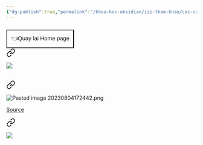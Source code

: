 ```yaml
---
{"dg-publish":true,"permalink":"/khoa-hoc-obsidian/iii-tham-khao/cac-cau-hoi-cua-moi-nguoi-hay-hoi-khi-moi-bat-dau-voi-obsidian/","dgPassFrontmatter":true,"noteIcon":"1","created":"","updated":""}
---
```


<div style="display: flex; justify-content: left; cursor: pointer;"> <a href="https://khoahocobsidian.com/" target="_blank"> <button style=" font-size: 15px; padding: 10px; height: fit-content; margin-top: 10px; background: var(--text-accent); font-weight: 10; color: var(--text-on-accent); "> 👈Quay lại Home page </button> </a> </div>



<div class="transclusion internal-embed is-loaded"><a class="markdown-embed-link" href="/khoa-hoc-obsidian/iii-tham-khao/keo-dai-do-rong-khung-nhin/" aria-label="Open link"><svg xmlns="http://www.w3.org/2000/svg" width="24" height="24" viewBox="0 0 24 24" fill="none" stroke="currentColor" stroke-width="2" stroke-linecap="round" stroke-linejoin="round" class="svg-icon lucide-link"><path d="M10 13a5 5 0 0 0 7.54.54l3-3a5 5 0 0 0-7.07-7.07l-1.72 1.71"></path><path d="M14 11a5 5 0 0 0-7.54-.54l-3 3a5 5 0 0 0 7.07 7.07l1.71-1.71"></path></svg></a><div class="markdown-embed">




![](https://i.imgur.com/G7mnOWx.png)

</div></div>

<br>


<div class="transclusion internal-embed is-loaded"><a class="markdown-embed-link" href="/khoa-hoc-obsidian/iii-tham-khao/thay-font-text-o-dau-nhi/" aria-label="Open link"><svg xmlns="http://www.w3.org/2000/svg" width="24" height="24" viewBox="0 0 24 24" fill="none" stroke="currentColor" stroke-width="2" stroke-linecap="round" stroke-linejoin="round" class="svg-icon lucide-link"><path d="M10 13a5 5 0 0 0 7.54.54l3-3a5 5 0 0 0-7.07-7.07l-1.72 1.71"></path><path d="M14 11a5 5 0 0 0-7.54-.54l-3 3a5 5 0 0 0 7.07 7.07l1.71-1.71"></path></svg></a><div class="markdown-embed">




![Pasted image 20230804172442.png](/img/user/Pasted%20image%2020230804172442.png)

[Source](https://www.facebook.com/groups/594306492570157/posts/665366112130861/)

</div></div>




<div class="transclusion internal-embed is-loaded"><a class="markdown-embed-link" href="/khoa-hoc-obsidian/iii-tham-khao/luu-tru-tren-obsidian-khac-gi-voi-notion/" aria-label="Open link"><svg xmlns="http://www.w3.org/2000/svg" width="24" height="24" viewBox="0 0 24 24" fill="none" stroke="currentColor" stroke-width="2" stroke-linecap="round" stroke-linejoin="round" class="svg-icon lucide-link"><path d="M10 13a5 5 0 0 0 7.54.54l3-3a5 5 0 0 0-7.07-7.07l-1.72 1.71"></path><path d="M14 11a5 5 0 0 0-7.54-.54l-3 3a5 5 0 0 0 7.07 7.07l1.71-1.71"></path></svg></a><div class="markdown-embed">





![](https://i.imgur.com/hlaJgkR.png)


</div></div>




